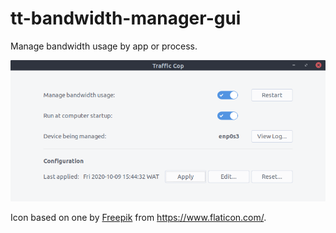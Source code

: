 # tt-bandwidth-manager-gui
Manage bandwidth usage by app or process.

![Traffic Cop](data/traffic-cop.png)

Icon based on one by [Freepik](https://www.flaticon.com/authors/freepik) from https://www.flaticon.com/.
